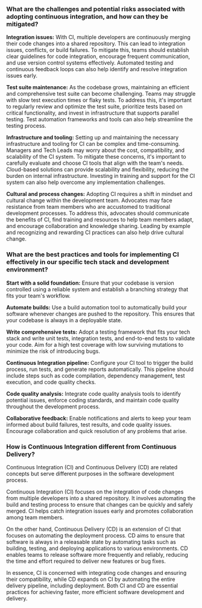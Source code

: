 <!--bl
(filemeta
    (title "F.A.Q."))
/bl-->

### What are the challenges and potential risks associated with adopting continuous integration, and how can they be mitigated? ###

**Integration issues:** With CI, multiple developers are continuously merging their code changes into a shared repository. This can lead to integration issues, conflicts, or build failures. To mitigate this, teams should establish clear guidelines for code integration, encourage frequent communication, and use version control systems effectively. Automated testing and continuous feedback loops can also help identify and resolve integration issues early.

**Test suite maintenance:** As the codebase grows, maintaining an efficient and comprehensive test suite can become challenging. Teams may struggle with slow test execution times or flaky tests. To address this, it's important to regularly review and optimize the test suite, prioritize tests based on critical functionality, and invest in infrastructure that supports parallel testing. Test automation frameworks and tools can also help streamline the testing process.

**Infrastructure and tooling:** Setting up and maintaining the necessary infrastructure and tooling for CI can be complex and time-consuming. Managers and Tech Leads may worry about the cost, compatibility, and scalability of the CI system. To mitigate these concerns, it's important to carefully evaluate and choose CI tools that align with the team's needs. Cloud-based solutions can provide scalability and flexibility, reducing the burden on internal infrastructure. Investing in training and support for the CI system can also help overcome any implementation challenges.

**Cultural and process changes:** Adopting CI requires a shift in mindset and cultural change within the development team. Advocates may face resistance from team members who are accustomed to traditional development processes. To address this, advocates should communicate the benefits of CI, find training and resources to help team members adapt, and encourage collaboration and knowledge sharing. Leading by example and recognizing and rewarding CI practices can also help drive cultural change.

### What are the best practices and tools for implementing CI effectively in our specific tech stack and development environment? ###

**Start with a solid foundation:** Ensure that your codebase is version controlled using a reliable system and establish a branching strategy that fits your team's workflow.

**Automate builds:** Use a build automation tool to automatically build your software whenever changes are pushed to the repository. This ensures that your codebase is always in a deployable state.

**Write comprehensive tests:** Adopt a testing framework that fits your tech stack and write unit tests, integration tests, and end-to-end tests to validate your code. Aim for a high test coverage with low surviving mutations to minimize the risk of introducing bugs.

**Continuous Integration pipeline:** Configure your CI tool to trigger the build process, run tests, and generate reports automatically. This pipeline should include steps such as code compilation, dependency management, test execution, and code quality checks.

**Code quality analysis:** Integrate code quality analysis tools to identify potential issues, enforce coding standards, and maintain code quality throughout the development process.

**Collaborative feedback:** Enable notifications and alerts to keep your team informed about build failures, test results, and code quality issues. Encourage collaboration and quick resolution of any problems that arise.

### How is Continuous Integration different from Continuous Delivery? ###

Continuous Integration (CI) and Continuous Delivery (CD) are related concepts but serve different purposes in the software development process.

Continuous Integration (CI) focuses on the integration of code changes from multiple developers into a shared repository. It involves automating the build and testing process to ensure that changes can be quickly and safely merged. CI helps catch integration issues early and promotes collaboration among team members.

On the other hand, Continuous Delivery (CD) is an extension of CI that focuses on automating the deployment process. CD aims to ensure that software is always in a releasable state by automating tasks such as building, testing, and deploying applications to various environments. CD enables teams to release software more frequently and reliably, reducing the time and effort required to deliver new features or bug fixes.

In essence, CI is concerned with integrating code changes and ensuring their compatibility, while CD expands on CI by automating the entire delivery pipeline, including deployment. Both CI and CD are essential practices for achieving faster, more efficient software development and delivery.
